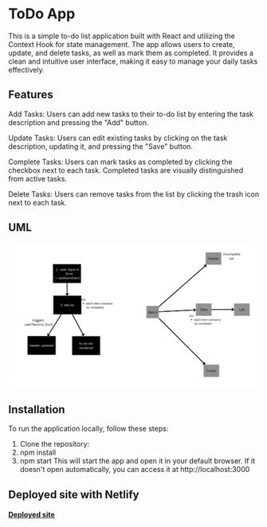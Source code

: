 # ToDo App

This is a simple to-do list application built with React and utilizing the Context Hook for state management. The app allows users to create, update, and delete tasks, as well as mark them as completed. It provides a clean and intuitive user interface, making it easy to manage your daily tasks effectively.

## Features

Add Tasks: Users can add new tasks to their to-do list by entering the task description and pressing the "Add" button.

Update Tasks: Users can edit existing tasks by clicking on the task description, updating it, and pressing the "Save" button.

Complete Tasks: Users can mark tasks as completed by clicking the checkbox next to each task. Completed tasks are visually distinguished from active tasks.

Delete Tasks: Users can remove tasks from the list by clicking the trash icon next to each task.

## UML

![ToDo App Day 1](UML/todo-app.png)

## Installation

To run the application locally, follow these steps:

1. Clone the repository:
2. npm install
3. npm start
This will start the app and open it in your default browser. If it doesn't open automatically, you can access it at http://localhost:3000

## Deployed site with Netlify

#### [Deployed site](https://deploy-preview-4--preeminent-granita-53147e.netlify.app/)